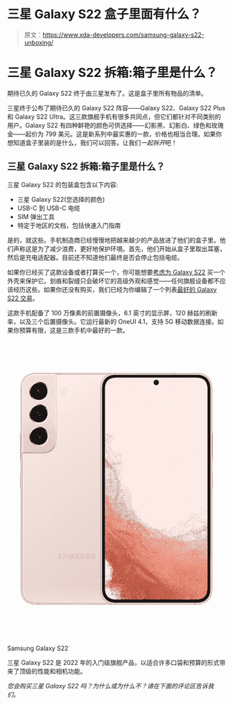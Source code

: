 # 三星 Galaxy S22 盒子里面有什么？

> 原文：<https://www.xda-developers.com/samsung-galaxy-s22-unboxing/>

# 三星 Galaxy S22 拆箱:箱子里是什么？

期待已久的 Galaxy S22 终于由三星发布了。这是盒子里所有物品的清单。

三星终于公布了期待已久的 Galaxy S22 阵容——Galaxy S22、Galaxy S22 Plus 和 Galaxy S22 Ultra。这三款旗舰手机有很多共同点，但它们都针对不同类别的用户。Galaxy S22 有四种鲜艳的颜色可供选择——幻影黑、幻影白、绿色和玫瑰金——起价为 799 美元。这是新系列中最实惠的一款，价格也相当合理。如果你想知道盒子里装的是什么，我们可以回答。让我们*一起拆开*吧！

## 三星 Galaxy S22 拆箱:箱子里是什么？

三星 Galaxy S22 的包装盒包含以下内容:

*   三星 Galaxy S22(您选择的颜色)
*   USB-C 到 USB-C 电缆
*   SIM 弹出工具
*   特定于地区的文档，包括快速入门指南

是的，就这些。手机制造商已经慢慢地把越来越少的产品放进了他们的盒子里。他们声称这是为了减少浪费，更好地保护环境。首先，他们开始从盒子里取出耳塞，然后是充电适配器。目前还不知道他们最终是否会停止包括电缆。

如果你已经买了这款设备或者打算买一个，你可能想要[考虑为 Galaxy S22](https://www.xda-developers.com/best-samsung-galaxy-s22-cases/) 买一个外壳来保护它。划痕和裂缝只会破坏它的高级外观和感觉——任何旗舰设备都不应该经历这些。如果你还没有购买，我们已经为你编辑了一个列表[最好的 Galaxy S22 交易](https://www.xda-developers.com/best-samsung-galaxy-s22-deals/)。

这款手机配备了 100 万像素的前置摄像头，6.1 英寸的显示屏，120 赫兹的刷新率，以及三个后置摄像头。它运行最新的 OneUI 4.1，支持 5G 移动数据连接。如果你预算有限，这是三款手机中最好的一款。

 <picture>![The Samsung Galaxy S22 is the entry flagship for 2022, bringing over top of the line performance and camera capabilities in a form that fits many pockets and budgets.](img/47038c6cd51aa946444dc5d6a7e81aa3.png)</picture> 

Samsung Galaxy S22

三星 Galaxy S22 是 2022 年的入门级旗舰产品，以适合许多口袋和预算的形式带来了顶级的性能和相机功能。

*您会购买三星 Galaxy S22 吗？为什么或为什么不？请在下面的评论区告诉我们。*